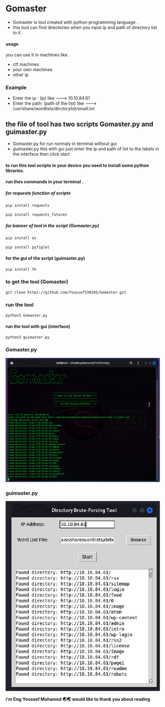 # Gomaster
- Gomaster is tool created with python programming language .
- this tool can find directories when you input ip and path of directory list to it .
#### usage
you can use it in  machines like .
- ctf machines
- your own machines
- other ip

### Example
- Enter the ip :  (ip)   like ---> 10.10.84.61
- Enter the path:  (path of the list) like ---> /usr/share/wordlists/dirctorylist/small.txt     

## the file of tool has two scripts Gomaster.py and guimaster.py
- Gomaster.py for run normaly in terminal without gui 
- guimaster.py this with gui just enter the ip and path of list to the labels in the interface then click start


#### to run this tool scripts in your device you need to install some python libraries.

#### run thes commands in your terminal .

##### for requests function of scripts
```
pip install requests
```
```
pip install requests_futures
```

##### for banner of tool in the script (Gomaster.py)
```
pip install os
```
```
pip install pyfiglet
```

#### for the gui of the script (guimaster.py)
```
pip install tk
```

### to get the tool (Gomaster)
```
git clone https://github.com/Youssef530245/Gomaster.git
```
### run the tool 
```
python3 Gomaster.py
```
#### run the tool with gui (interface)
```
python3 guimaster.py
```

### Gomaster.py
![Gomaster](https://github.com/Youssef530245/Gomaster/blob/main/tool.png?raw=true "tool.png")

### guimaster.py
![guimaster](https://github.com/Youssef530245/Gomaster/blob/main/guitool.png?raw=true "guitool.png")

**i'm Eng:Youssef Mohamed 🌏🌏 would like to thank you about reading**





